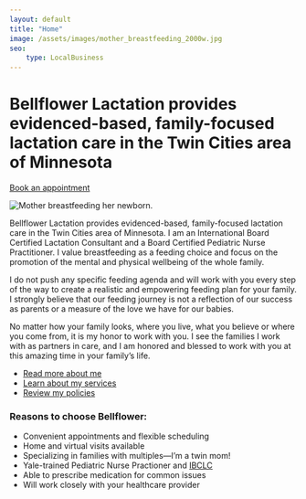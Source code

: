 ```yaml
---
layout: default
title: "Home"
image: /assets/images/mother_breastfeeding_2000w.jpg 
seo:
    type: LocalBusiness
---
```


# Bellflower Lactation provides evidenced-based, family-focused lactation care in the Twin Cities area of Minnesota

[Book an appointment](https://bellflower.intakeq.com/booking)

<img 
    srcset="/assets/images/mother_breastfeeding_1000w.jpg,
            /assets/images/mother_breastfeeding_1500w.jpg 1.5x,
            /assets/images/mother_breastfeeding_2000w.jpg 2x"
    src="/assets/images/mother_breastfeeding_2000w.jpg"
    alt="Mother breastfeeding her newborn.">

Bellflower Lactation provides evidenced-based, family-focused lactation care in the Twin Cities area of Minnesota.  I am an International Board Certified Lactation Consultant and a Board Certified Pediatric Nurse Practitioner. I value breastfeeding as a feeding choice and focus on the promotion of the mental and physical wellbeing of the whole family. 

I do not push any specific feeding agenda and will work with you every step of the way to create a realistic and empowering feeding plan for your family. I strongly believe that our feeding journey is not a reflection of our success as parents or a measure of the love we have for our babies.

No matter how your family looks, where you live, what you believe or where you come from, it is my honor to work with you. I see the families I work with as partners in care, and I am honored and blessed to work with you at this amazing time in your family’s life.

* [Read more about me](/about)
* [Learn about my services](/services)
* [Review my policies](/policies)

### Reasons to choose Bellflower:

* Convenient appointments and flexible scheduling
* Home and virtual visits available
* Specializing in families with multiples—I’m a twin mom!
* Yale-trained Pediatric Nurse Practioner and [IBCLC](https://iblce.org/about-iblce/)
* Able to prescribe medication for common issues
* Will work closely with your healthcare provider
